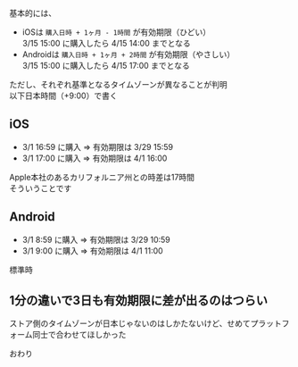 基本的には、
- iOSは `購入日時 + 1ヶ月 - 1時間` が有効期限（ひどい）  
  3/15 15:00 に購入したら 4/15 14:00 までとなる
- Androidは `購入日時 + 1ヶ月 + 2時間` が有効期限（やさしい）  
  3/15 15:00 に購入したら 4/15 17:00 までとなる

ただし、それぞれ基準となるタイムゾーンが異なることが判明  
以下日本時間（+9:00）で書く

## iOS

- 3/1 16:59 に購入 => 有効期限は 3/29 15:59
- 3/1 17:00 に購入 => 有効期限は 4/1 16:00

Apple本社のあるカリフォルニア州との時差は17時間  
そういうことです

## Android

- 3/1 8:59 に購入 => 有効期限は 3/29 10:59
- 3/1 9:00 に購入 => 有効期限は 4/1 11:00

標準時

## 1分の違いで3日も有効期限に差が出るのはつらい

ストア側のタイムゾーンが日本じゃないのはしかたないけど、せめてプラットフォーム同士で合わせてほしかった

おわり
